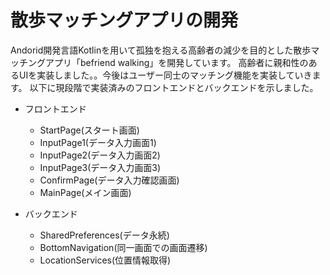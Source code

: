 # 散歩マッチングアプリの開発
Andorid開発言語Kotlinを用いて孤独を抱える高齢者の減少を目的とした散歩マッチングアプリ「befriend walking」を開発しています。
高齢者に親和性のあるUIを実装しました。。今後はユーザー同士のマッチング機能を実装していきます。
以下に現段階で実装済みのフロントエンドとバックエンドを示しました。

- フロントエンド
    - StartPage(スタート画面)
    - InputPage1(データ入力画面1)
    - InputPage2(データ入力画面2)
    - InputPage3(データ入力画面3)
    - ConfirmPage(データ入力確認画面)
    - MainPage(メイン画面)
  
- バックエンド
    - SharedPreferences(データ永続)
    - BottomNavigation(同一画面での画面遷移)
    - LocationServices(位置情報取得)
